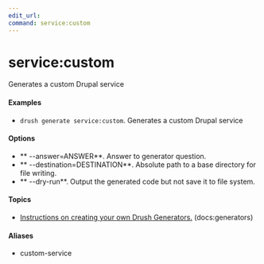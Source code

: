 ```yaml
---
edit_url: 
command: service:custom
---
```

# service:custom

Generates a custom Drupal service

#### Examples

- <code>drush generate service:custom</code>. Generates a custom Drupal service

#### Options

- ** --answer=ANSWER**. Answer to generator question.
- ** --destination=DESTINATION**. Absolute path to a base directory for file writing.
- ** --dry-run**. Output the generated code but not save it to file system.

#### Topics

- [Instructions on creating your own Drush Generators.](../../vendor/drush/drush/docs/generators.md) (docs:generators)

#### Aliases

- custom-service

